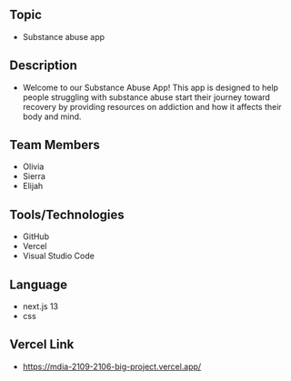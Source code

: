 ## Topic
- Substance abuse app

## Description 
- Welcome to our Substance Abuse App! This app is designed to help people struggling with substance abuse start their journey toward recovery by providing resources on addiction and how it affects their body and mind.

## Team Members
- Olivia
- Sierra
- Elijah

 ## Tools/Technologies
 - GitHub
 - Vercel
 - Visual Studio Code
 
 ## Language 
 - next.js 13
 - css
 
## Vercel Link
- https://mdia-2109-2106-big-project.vercel.app/
